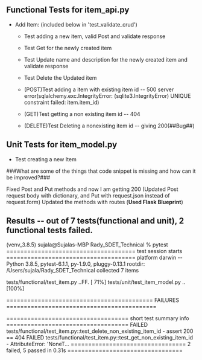 
## Functional Tests for item_api.py
- Add Item: (included below in 'test_validate_crud')
    - Test adding a new item, valid Post and validate response
    - Test Get for the newly created item
    - Test Update name and description for the newly created item and validate response
    - Test Delete the Updated  item 
    
    - (POST)Test adding a item with existing item id -- 500 server error(sqlalchemy.exc.IntegrityError: (sqlite3.IntegrityError) UNIQUE 		constraint failed: item.item_id)
    - (GET)Test getting a non existing item id --  404
    - (DELETE)Test Deleting a nonexisting item id -- giving 200(##Bug##)

## Unit Tests for item_model.py
- Test creating a new Item 

 
 ###What are some of the things that code snippet is missing and how can it be improved?###

 Fixed Post and Put methods and now I am getting 200 (Updated Post request body with dictionary, and Put with request.json instead of request.form)
 Updated the methods with routes (__Used Flask Blueprint__)


 ## Results -- out of 7 tests(functional and unit), 2 functional tests failed.


(venv_3.8.5) sujala@Sujalas-MBP Rady_SDET_Technical % pytest
===================================== test session starts =====================================
platform darwin -- Python 3.8.5, pytest-6.1.1, py-1.9.0, pluggy-0.13.1
rootdir: /Users/sujala/Rady_SDET_Technical
collected 7 items                                                                             

tests/functional/test_item.py ..FF.                                                     [ 71%]
tests/unit/test_item_model.py ..                                                        [100%]

========================================== FAILURES ===========================================

=================================== short test summary info ===================================
FAILED tests/functional/test_item.py::test_delete_non_existing_item_id - assert 200 == 404
FAILED tests/functional/test_item.py::test_get_non_existing_item_id - AttributeError: 'NoneT...
================================= 2 failed, 5 passed in 0.31s =================================







